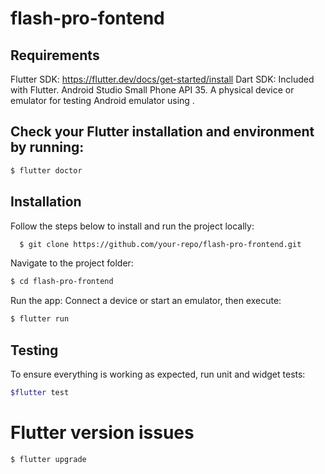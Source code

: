 # flash-pro-fontend
## Requirements
Flutter SDK: https://flutter.dev/docs/get-started/install
Dart SDK: Included with Flutter.
Android Studio Small Phone API 35.
A physical device or emulator for testing 
Android emulator using .
## Check your Flutter installation and environment by running:
  ```bash
  $ flutter doctor
```
## Installation

Follow the steps below to install and run the project locally:
```bash
  $ git clone https://github.com/your-repo/flash-pro-frontend.git
```
Navigate to the project folder:
```bash
$ cd flash-pro-frontend
```
Run the app: Connect a device or start an emulator, then execute:
```bash
$ flutter run
```

## Testing

To ensure everything is working as expected, run unit and widget tests:
```bash
$flutter test
```
# Flutter version issues

 ```bash
$ flutter upgrade
```
